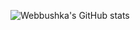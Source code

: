 ![Webbushka's GitHub stats](https://github-readme-stats.vercel.app/api?username=webbushka&show=reviews&show_icons=true&theme=transparent&rank_icon=percentile)

<!--
**webbushka/webbushka** is a ✨ _special_ ✨ repository because its `README.md` (this file) appears on your GitHub profile.

Here are some ideas to get you started:

- 🔭 I’m currently working on ...
- 🌱 I’m currently learning ...
- 👯 I’m looking to collaborate on ...
- 🤔 I’m looking for help with ...
- 💬 Ask me about ...
- 📫 How to reach me: ...
- 😄 Pronouns: ...
- ⚡ Fun fact: ...
-->
